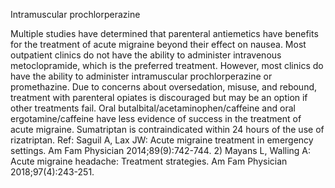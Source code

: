 Intramuscular prochlorperazine

Multiple studies have determined that parenteral antiemetics have benefits for the treatment of acute
migraine beyond their effect on nausea. Most outpatient clinics do not have the ability to administer
intravenous metoclopramide, which is the preferred treatment. However, most clinics do have the ability
to administer intramuscular prochlorperazine or promethazine. Due to concerns about oversedation,
misuse, and rebound, treatment with parenteral opiates is discouraged but may be an option if other
treatments fail. Oral butalbital/acetaminophen/caffeine and oral ergotamine/caffeine have less evidence of
success in the treatment of acute migraine. Sumatriptan is contraindicated within 24 hours of the use of
rizatriptan.
Ref: Saguil A, Lax JW: Acute migraine treatment in emergency settings. Am Fam Physician 2014;89(9):742-744. 2) Mayans
L, Walling A: Acute migraine headache: Treatment strategies. Am Fam Physician 2018;97(4):243-251.